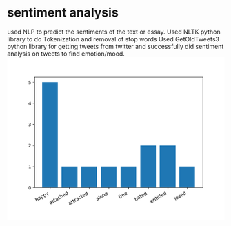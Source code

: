# sentiment analysis
used NLP to predict the sentiments of the text or essay. Used NLTK python library to do Tokenization and removal of stop words Used GetOldTweets3 python library for getting tweets from twitter and successfully did sentiment analysis on tweets to find emotion/mood.
![alt text](https://github.com/GTheja/sentimentanalysis/blob/master/Figure_1.png)
